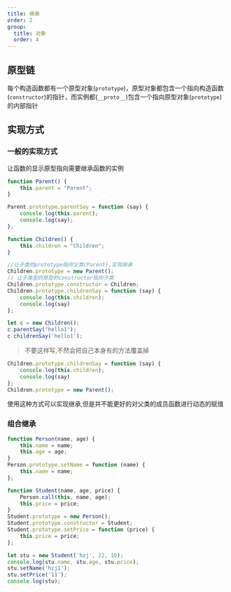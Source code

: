 ```yaml
---
title: 继承
order: 2
group:
  title: 对象
  order: 4
---
```


## 原型链

每个构造函数都有一个原型对象(`prototype`)，原型对象都包含一个指向构造函数(`constructor`)的指针，而实例都(`__proto__`)包含一个指向原型对象(`prototype`)的内部指针

## 实现方式

### 一般的实现方式

让函数的显示原型指向需要继承函数的实例

```javascript
function Parent() {
    this.parent = "Parent";
}

Parent.prototype.parentSay = function (say) {
    console.log(this.parent);
    console.log(say);
};

function Children() {
    this.children = "Children";
}

//让子类的prototype指向父类(Parent),实现继承
Children.prototype = new Parent();
// 让子类型的原型的constructor指向子类
Children.prototype.constructor = Children;
Children.prototype.childrenSay = function (say) {
    console.log(this.children);
    console.log(say)
};

let c = new Children();
c.parentSay("hello1");
c.childrenSay('hello1');
```

> 不要这样写,不然会把自己本身有的方法覆盖掉

```javascript
Children.prototype.childrenSay = function (say) {
    console.log(this.children);
    console.log(say)
};
Children.prototype = new Parent();
```

使用这种方式可以实现继承,但是并不能更好的对父类的成员函数进行动态的赋值

### 组合继承

```javascript
function Person(name, age) {
    this.name = name;
    this.age = age;
}
Person.prototype.setName = function (name) {
    this.name = name;
};

function Student(name, age, price) {
    Person.call(this, name, age);
    this.price = price;
}
Student.prototype = new Person();
Student.prototype.constructor = Student;
Student.prototype.setPrice = function (price) {
    this.price = price;
};

let stu = new Student('hzj', 22, 10);
console.log(stu.name, stu.age, stu.price);
stu.setName('hzj1');
stu.setPrice('11');
console.log(stu);
```
